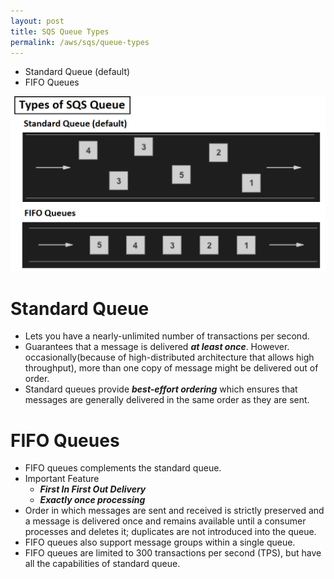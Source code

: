 ```yaml
---
layout: post
title: SQS Queue Types
permalink: /aws/sqs/queue-types
---
```


- Standard Queue (default)
- FIFO Queues

![](https://github.com/arpit04tripathi/files-cdn/raw/cdn/aws/sqs/sqs-queue-types.png)

# Standard Queue

- Lets you have a nearly-unlimited number of transactions per second.
- Guarantees that a message is delivered ***at least once***. However. occasionally(because of high-distributed architecture that allows high throughput), more than one copy of message might be delivered out of order.
- Standard queues provide ***best-effort ordering*** which ensures that messages are generally delivered in the same order as they are sent.

# FIFO Queues

- FIFO queues complements the standard queue.
- Important Feature
  - ***First In First Out Delivery***
  - ***Exactly once processing***
- Order in which messages are sent and received is strictly preserved and a message is delivered once and remains available until a consumer processes and deletes it; duplicates are not introduced into the queue.
- FIFO queues also support message groups within a single queue.
- FIFO queues are limited to 300 transactions per second (TPS), but have all the capabilities of standard queue.
